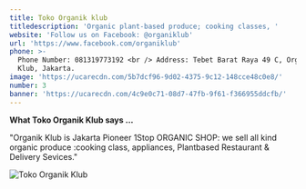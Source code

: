 ```yaml
---
title: Toko Organik klub
titledescription: 'Organic plant-based produce; cooking classes, '
website: 'Follow us on Facebook: @organiklub'
url: 'https://www.facebook.com/organiklub'
phone: >-
  Phone Number: 081319773192 <br /> Address: Tebet Barat Raya 49 C, Organik
  Klub, Jakarta.
image: 'https://ucarecdn.com/5b7dcf96-9d02-4375-9c12-148cce48c0e8/'
number: 3
banner: 'https://ucarecdn.com/4c9e0c71-08d7-47fb-9f61-f366955ddcfb/'
---
```

**What Toko Organik Klub says ...**

"Organik Klub is Jakarta Pioneer 1Stop ORGANIC SHOP: we sell all kind organic produce :cooking class, appliances, Plantbased Restaurant & Delivery Sevices."

![ Toko Organik Klub](https://ucarecdn.com/f057896a-45c8-4d77-9486-04a61012a2bb/ " Toko Organik Klub")
